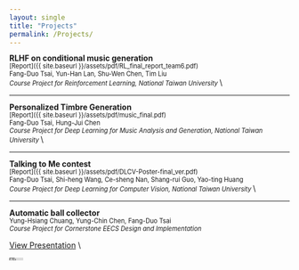 ```yaml
---
layout: single
title: "Projects"
permalink: /Projects/
---
```


<span style="font-size: 1.0em; font-weight: bold; line-height: 1.0;">RLHF on conditional music generation
</span> \
<span style="font-size: 0.8em;">
[Report]({{ site.baseurl }}/assets/pdf/RL_final_report_team6.pdf)
</span> \
<span style="font-size: 0.8em;">
Fang-Duo Tsai, Yun-Han Lan, Shu-Wen Chen, Tim Liu 
</span> \
<span style="font-size: 0.8em; font-style: italic;">
Course Project for Reinforcement Learning, National Taiwan University
</span> \

---

<span style="font-size: 1.0em; font-weight: bold; line-height: 1.0;">Personalized Timbre Generation
</span> \
<span style="font-size: 0.8em;">
[Report]({{ site.baseurl }}/assets/pdf/music_final.pdf)
</span> \
<span style="font-size: 0.8em;">
Fang-Duo Tsai, Hung-Jui Chen
</span> \
<span style="font-size: 0.8em; font-style: italic;">
Course Project for Deep Learning for Music Analysis and Generation, National Taiwan University
</span> \

---

<span style="font-size: 1.0em; font-weight: bold; line-height: 1.0;">Talking to Me contest
</span> \
<span style="font-size: 0.8em;">
[Report]({{ site.baseurl }}/assets/pdf/DLCV-Poster-final_ver.pdf)
</span> \
<span style="font-size: 0.8em;">
Fang-Duo Tsai, Shi-heng Wang, Ce-sheng Nan, Shang-rui Guo, Yao-ting Huang
</span> \
<span style="font-size: 0.8em; font-style: italic;">
Course Project for Deep Learning for Computer Vision, National Taiwan University
</span> \

---

<span style="font-size: 1.0em; font-weight: bold; line-height: 1.0;">Automatic ball collector
</span> \
<span style="font-size: 0.8em;">
Yung-Hsiang Chuang, Yung-Chin Chen, Fang-Duo Tsai
</span> \
<span style="font-size: 0.8em; font-style: italic;">
Course Project for Cornerstone EECS Design and Implementation
</span>
<span style="font-size: 0.8em;">
<!-- Google Slides Presentation -->
[View Presentation](https://docs.google.com/presentation/d/1XSOm29KOJRqs1FofFNtJ3JlwRnmdqBmTM3Gp5RpPIKo/edit?usp=sharing)
</span> \
<!-- YouTube Video -->
<iframe width="5%" height="5" src="https://www.youtube.com/embed/E3fbKzJhypY" frameborder="0" allow="accelerometer; autoplay; clipboard-write; encrypted-media; gyroscope; picture-in-picture" allowfullscreen></iframe>

